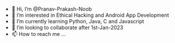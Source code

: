 - 👋 Hi, I’m @Pranav-Prakash-Noob
- 👀 I’m interested in Ethical Hacking and Android App Development
- 🌱 I’m currently learning Python, Java, C and Javascript
- 💞️ I’m looking to collaborate after 1st-Jan-2023
- 📫 How to reach me ...

<!---
Pranav-Prakash-Noob/Pranav-Prakash-Noob is a ✨ special ✨ repository because its `README.md` (this file) appears on your GitHub profile.
You can click the Preview link to take a look at your changes.
--->

